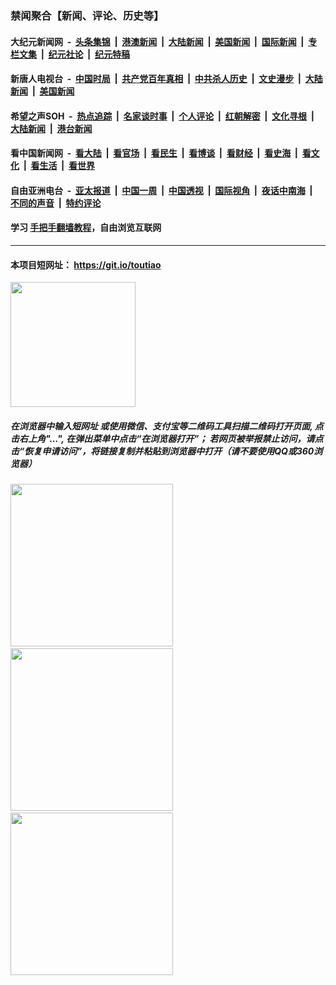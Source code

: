 ### 禁闻聚合【新闻、评论、历史等】

#### 大纪元新闻网 &nbsp;-&nbsp; [头条集锦](indexes/E头条集锦.md?t=02071033) &nbsp;|&nbsp; [港澳新闻](indexes/E港澳新闻.md?t=02071033)  &nbsp;|&nbsp; [大陆新闻](indexes/E大陆新闻.md?t=02071033) &nbsp;|&nbsp; [美国新闻](indexes/E美国新闻.md?t=02071033) &nbsp;|&nbsp; [国际新闻](indexes/E国际新闻.md?t=02071033) &nbsp;|&nbsp; [专栏文集](indexes/E专栏文集.md?t=02071033) &nbsp;|&nbsp; [纪元社论](indexes/E纪元社论.md?t=02071033) &nbsp;|&nbsp; [纪元特稿](indexes/E纪元特稿.md?t=02071033) 

#### 新唐人电视台 &nbsp;-&nbsp; [中国时局](indexes/N中国时局.md?t=02071033) &nbsp;|&nbsp; [共产党百年真相](indexes/N共产党百年真相.md?t=02071033) &nbsp;|&nbsp; [中共杀人历史](indexes/N中共杀人历史.md?t=02071033) &nbsp;|&nbsp; [文史漫步](indexes/N文史漫步.md?t=02071033) &nbsp;|&nbsp; [大陆新闻](indexes/N大陆新闻.md?t=02071033) &nbsp;|&nbsp; [美国新闻](indexes/N美国新闻.md?t=02071033)

#### 希望之声SOH &nbsp;-&nbsp; [热点追踪](indexes/H热点追踪.md?t=02071033) &nbsp;|&nbsp; [名家谈时事](indexes/H名家谈时事.md?t=02071033) &nbsp;|&nbsp; [个人评论](indexes/H个人评论.md?t=02071033)  &nbsp;|&nbsp; [红朝解密](indexes/H红朝解密.md?t=02071033) &nbsp;|&nbsp; [文化寻根](indexes/H文化寻根.md?t=02071033) &nbsp;|&nbsp; [大陆新闻](indexes/H大陆新闻.md?t=02071033) &nbsp;|&nbsp; [港台新闻](indexes/H港台新闻.md?t=02071033)

#### 看中国新闻网 &nbsp;-&nbsp; [看大陆](indexes/S看大陆.md?t=02071033) &nbsp;|&nbsp; [看官场](indexes/S看官场.md?t=02071033) &nbsp;|&nbsp; [看民生](indexes/S看民生.md?t=02071033)  &nbsp;|&nbsp; [看博谈](indexes/S看博谈.md?t=02071033) &nbsp;|&nbsp; [看财经](indexes/S看财经.md?t=02071033) &nbsp;|&nbsp; [看史海](indexes/S看史海.md?t=02071033) &nbsp;|&nbsp; [看文化](indexes/S看文化.md?t=02071033) &nbsp;|&nbsp; [看生活](indexes/S看生活.md?t=02071033) &nbsp;|&nbsp; [看世界](indexes/S看世界.md?t=02071033)

#### 自由亚洲电台 &nbsp;-&nbsp; [亚太报道](indexes/R亚太报道.md?t=02071033) &nbsp;|&nbsp; [中国一周](indexes/R中国一周.md?t=02071033) &nbsp;|&nbsp; [中国透视](indexes/R中国透视.md?t=02071033)  &nbsp;|&nbsp; [国际视角](indexes/R国际视角.md?t=02071033) &nbsp;|&nbsp; [夜话中南海](indexes/R夜话中南海.md?t=02071033) &nbsp;|&nbsp; [不同的声音](indexes/R不同的声音.md?t=02071033) &nbsp;|&nbsp; [特约评论](indexes/R特约评论.md?t=02071033)

#### 学习 [手把手翻墙教程](https://github.com/gfw-breaker/guides/wiki)，自由浏览互联网

----

#### 本项目短网址： https://git.io/toutiao
<img src="https://raw.githubusercontent.com/gfw-breaker/banned-news/master/scripts/img/qr.png" width="200px"/>  

##### 在浏览器中输入短网址 或使用微信、支付宝等二维码工具扫描二维码打开页面, 点击右上角"...", 在弹出菜单中点击“在浏览器打开”； 若网页被举报禁止访问，请点击“恢复申请访问”，将链接复制并粘贴到浏览器中打开（请不要使用QQ或360浏览器）

<img src="https://raw.githubusercontent.com/gfw-breaker/banned-news/master/scripts/img/1.png" width="260px"/> &nbsp; <img src="https://raw.githubusercontent.com/gfw-breaker/banned-news/master/scripts/img/2.png" width="260px"/> &nbsp; <img src="https://raw.githubusercontent.com/gfw-breaker/banned-news/master/scripts/img/3.png" width="260px"/>

